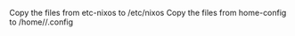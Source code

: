 Copy the files from etc-nixos to /etc/nixos
Copy the files from home-config to /home/<user>/.config
